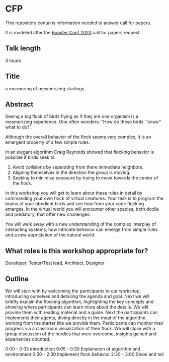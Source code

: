 # CFP
This repository contains information needed to answer call for papers.

It is modeled after the [Booster Conf 2020][booster] call for papers request.

## Talk length
3 hours

## Title
a murmuring of mesmerizing starlings.

## Abstract
Seeing a big flock of birds flying as if they are one organism is a mesmerizing
experience. One often wonders: "How do these birds ``know'' what to do?".

Although the overall behavior of the flock seems very complex, it is an emergent
property of a few simple rules.

In an elegant algorithm Craig Reynolds showed that flocking behavior is possible
if birds seek to

1. Avoid collisions by separating from there immediate neighbors.
2. Aligning themselves in the direction the group is moving.
3. Seeking to minimize exposure by trying to move towards the center of the
   flock.
   
In this workshop you will get to learn about these rules in detail by commanding
your own flock of virtual creatures. Your task is to program the brains of your
obedient birds and see how from your code flocking emerges.
In the virtual world you will encounter other species, both docile and predatory,
that offer new challenges.

You will walk away with a new understanding of the complex interplay of 
interacting systems, how intricate behavior can emerge from simple rules and a
new appriciation of the natural world.

## What roles is this workshop appropriate for?
Developer, Tester/Test lead, Architect, Designer

## Outline
We will start with by welcoming the participants to our workshop, introducing
ourselves and detailing the agenda and goal.
Next we will briefly explain the flocking algorithm, highlighting the key
concepts and showing where participants can learn more about the details. We
will provide them with reading material and a guide.
Next the participants can implements their agents, diving directly in the meat
of the algorithm, working from the starter kits we provide them. Participants
can monitor their progress via a classroom visualization of their flock.
We will close with a group discussion of the hurdles that were overcome,
insights gained and experiences counted.

0:00 - 0:05 introduction
0:05 - 0:30 Explanation of algorithm and environment
0:30 - 2:30 Implement flock behavior
2:30 - 3:00 Show and tell

[booster]: https://2020.boosterconf.no/
